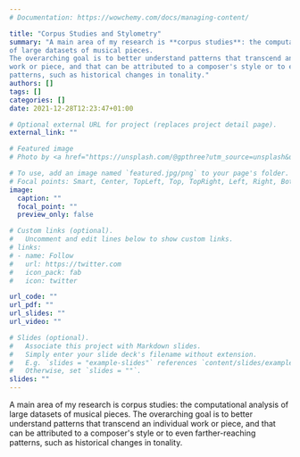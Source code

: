 ```yaml
---
# Documentation: https://wowchemy.com/docs/managing-content/

title: "Corpus Studies and Stylometry"
summary: "A main area of my research is **corpus studies**: the computational analysis 
of large datasets of musical pieces. 
The overarching goal is to better understand patterns that transcend an individual 
work or piece, and that can be attributed to a composer's style or to even farther-reaching 
patterns, such as historical changes in tonality."
authors: []
tags: []
categories: []
date: 2021-12-28T12:23:47+01:00

# Optional external URL for project (replaces project detail page).
external_link: ""

# Featured image
# Photo by <a href="https://unsplash.com/@gpthree?utm_source=unsplash&utm_medium=referral&utm_content=creditCopyText">George Pagan III</a> on <a href="https://unsplash.com/s/photos/pattern?utm_source=unsplash&utm_medium=referral&utm_content=creditCopyText">Unsplash</a>

# To use, add an image named `featured.jpg/png` to your page's folder.
# Focal points: Smart, Center, TopLeft, Top, TopRight, Left, Right, BottomLeft, Bottom, BottomRight.
image:
  caption: ""
  focal_point: ""
  preview_only: false

# Custom links (optional).
#   Uncomment and edit lines below to show custom links.
# links:
# - name: Follow
#   url: https://twitter.com
#   icon_pack: fab
#   icon: twitter

url_code: ""
url_pdf: ""
url_slides: ""
url_video: ""

# Slides (optional).
#   Associate this project with Markdown slides.
#   Simply enter your slide deck's filename without extension.
#   E.g. `slides = "example-slides"` references `content/slides/example-slides.md`.
#   Otherwise, set `slides = ""`.
slides: ""
---
```


A main area of my research is corpus studies: the computational analysis 
of large datasets of musical pieces. 
The overarching goal is to better understand patterns that transcend an individual 
work or piece, and that can be attributed to a composer's style or to even farther-reaching 
patterns, such as historical changes in tonality.

